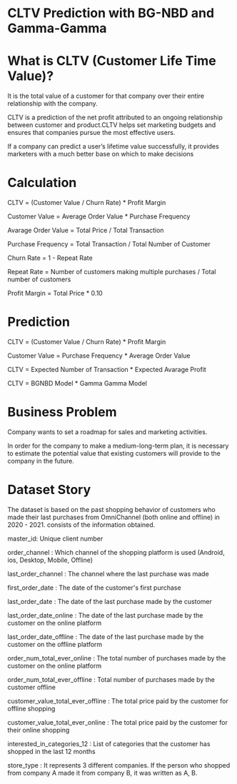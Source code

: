 #  CLTV Prediction with BG-NBD and Gamma-Gamma

# What is CLTV (Customer Life Time Value)?

It is the total value of a customer for that company over their entire relationship with the company.

CLTV is a prediction of the net profit attributed to an ongoing relationship between customer and product.CLTV helps set marketing budgets and ensures that companies pursue the most effective users.

If a company can predict a user’s lifetime value successfully, it provides marketers with a much better base on which to make decisions 

# Calculation

 CLTV = (Customer Value / Churn Rate) * Profit Margin
 
 Customer Value = Average Order Value * Purchase Frequency
 
 Avarage Order Value = Total Price / Total Transaction

 Purchase Frequency = Total Transaction / Total Number of Customer
 
 Churn Rate = 1 - Repeat Rate
 
 Repeat Rate = Number of customers making multiple purchases / Total number of customers
 
 Profit Margin = Total Price * 0.10

# Prediction
 
 CLTV = (Customer Value / Churn Rate) * Profit Margin
 
 Customer Value = Purchase Frequency * Average Order Value
 
 CLTV = Expected Number of Transaction * Expected Avarage Profit
 
 CLTV = BGNBD Model * Gamma Gamma Model

# Business Problem

 Company wants to set a roadmap for sales and marketing activities.
 
 In order for the company to make a medium-long-term plan, it is necessary to estimate the potential value that existing customers will provide to the company in the future.
 
# Dataset Story

 The dataset is based on the past shopping behavior of customers who made their last purchases from OmniChannel (both online and offline) in 2020 - 2021.
 consists of the information obtained.

 master_id: Unique client number
 
 order_channel : Which channel of the shopping platform is used (Android, ios, Desktop, Mobile, Offline)
 
 last_order_channel : The channel where the last purchase was made
 
 first_order_date : The date of the customer's first purchase
 
 last_order_date : The date of the last purchase made by the customer
 
 last_order_date_online : The date of the last purchase made by the customer on the online platform
 
 last_order_date_offline : The date of the last purchase made by the customer on the offline platform
 
 order_num_total_ever_online : The total number of purchases made by the customer on the online platform
 
 order_num_total_ever_offline : Total number of purchases made by the customer offline
 
 customer_value_total_ever_offline : The total price paid by the customer for offline shopping
 
 customer_value_total_ever_online : The total price paid by the customer for their online shopping
 
 interested_in_categories_12 : List of categories that the customer has shopped in the last 12 months
 
 store_type : It represents 3 different companies. If the person who shopped from company A made it from company B, it was written as A, B.

